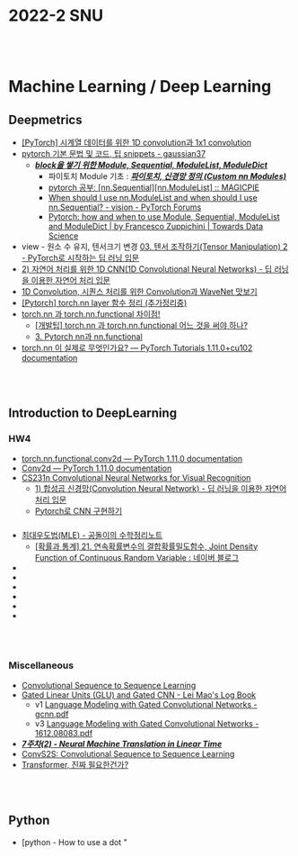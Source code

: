 2022-2 SNU
==========


 <br/><br/>


# Machine Learning / Deep Learning
## Deepmetrics
- [[PyTorch] 시계열 데이터를 위한 1D convolution과 1x1 convolution](https://sanghyu.tistory.com/24)
- [pytorch 기본 문법 및 코드, 팁 snippets - gaussian37](https://gaussian37.github.io/dl-pytorch-snippets/)
  - [___block을 쌓기 위한 Module, Sequential, ModuleList, ModuleDict___](https://gaussian37.github.io/dl-pytorch-snippets/#block%EC%9D%84-%EC%8C%93%EA%B8%B0-%EC%9C%84%ED%95%9C-module-sequential-modulelist-moduledict-1)
    - 파이토치 Module 기초 : [___파이토치, 신경망 정의 (Custom nn Modules)___](https://statisticsplaybook.tistory.com/13)
    - [pytorch 공부: [nn.Sequential][nn.ModuleList] :: MAGICPIE](https://michigusa-nlp.tistory.com/26)
    - [When should I use nn.ModuleList and when should I use nn.Sequential? - vision - PyTorch Forums](https://discuss.pytorch.org/t/when-should-i-use-nn-modulelist-and-when-should-i-use-nn-sequential/5463/6)
    - [Pytorch: how and when to use Module, Sequential, ModuleList and ModuleDict | by Francesco Zuppichini | Towards Data Science](https://towardsdatascience.com/pytorch-how-and-when-to-use-module-sequential-modulelist-and-moduledict-7a54597b5f17)
- view - 원소 수 유지, 텐서크기 변경 [03. 텐서 조작하기(Tensor Manipulation) 2 - PyTorch로 시작하는 딥 러닝 입문](https://wikidocs.net/52846)
- [2) 자연어 처리를 위한 1D CNN(1D Convolutional Neural Networks) - 딥 러닝을 이용한 자연어 처리 입문](https://wikidocs.net/80437)
- [1D Convolution, 시퀀스 처리를 위한 Convolution과 WaveNet 맛보기](https://velog.io/@changdaeoh/Convolutionforsequence)
- [[Pytorch] torch.nn layer 함수 정리 (추가정리중)](https://jaeyung1001.tistory.com/210)
- [torch.nn 과 torch.nn.functional 차이점!](https://cchhoo407.tistory.com/29)
  - [[개발팁] torch.nn 과 torch.nn.functional 어느 것을 써야 하나?](https://cvml.tistory.com/10)
  - [3. Pytorch nn과 nn.functional](https://dororongju.tistory.com/143)
- [torch.nn 이 실제로 무엇인가요? — PyTorch Tutorials 1.11.0+cu102 documentation](https://tutorials.pytorch.kr/beginner/nn_tutorial.html)


 <br/><br/>
 
## Introduction to DeepLearning 
### HW4
- [torch.nn.functional.conv2d — PyTorch 1.11.0 documentation](https://pytorch.org/docs/stable/generated/torch.nn.functional.conv2d.html)
- [Conv2d — PyTorch 1.11.0 documentation](https://pytorch.org/docs/stable/generated/torch.nn.Conv2d.html#torch.nn.Conv2d)
- [CS231n Convolutional Neural Networks for Visual Recognition](https://cs231n.github.io/convolutional-networks/)
  - [1) 합성곱 신경망(Convolution Neural Network) - 딥 러닝을 이용한 자연어 처리 입문](https://wikidocs.net/64066)
  - [Pytorch로 CNN 구현하기](https://justkode.kr/deep-learning/pytorch-cnn)



###
- [최대우도법(MLE) - 공돌이의 수학정리노트](https://angeloyeo.github.io/2020/07/17/MLE.html)
  - [[확률과 통계] 21. 연속확률변수의 결합확률밀도함수, Joint Density Function of Continuous Random Variable : 네이버 블로그](https://blog.naver.com/PostView.naver?blogId=mykepzzang&logNo=220836634095)
- []()
- []()
- []()
- []()
- []()
- []()



 <br/><br/>
 

### Miscellaneous
- [Convolutional Sequence to Sequence Learning](https://norman3.github.io/papers/docs/fairseq.html)
- [Gated Linear Units (GLU) and Gated CNN - Lei Mao's Log Book](https://leimao.github.io/blog/Gated-Linear-Units/)
  - v1 [Language Modeling with Gated Convolutional Networks - gcnn.pdf](https://michaelauli.github.io/papers/gcnn.pdf)
  - v3 [Language Modeling with Gated Convolutional Networks - 1612.08083.pdf](https://arxiv.org/pdf/1612.08083.pdf)
- [___7주차(2) - Neural Machine Translation in Linear Time___](https://www.quantumdl.com/entry/7%EC%A3%BC%EC%B0%A82-Neural-Machine-Translation-in-Linear-Time)
- [ConvS2S: Convolutional Sequence to Sequence Learning](https://reniew.github.io/44/)
- [Transformer, 진짜 필요한건가?](https://ambitious-posong.tistory.com/129)

 <br/><br/>


## Python
- [python - How to use a dot "